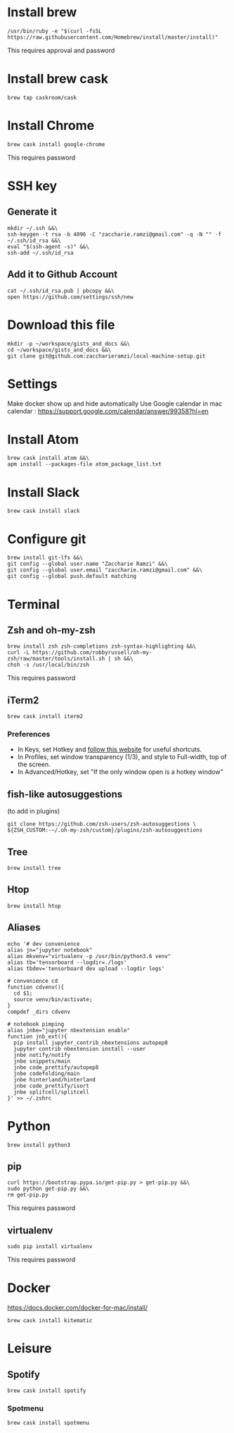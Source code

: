 # Install brew
```
/usr/bin/ruby -e "$(curl -fsSL https://raw.githubusercontent.com/Homebrew/install/master/install)"
```
This requires approval and password
# Install brew cask
```
brew tap caskroom/cask
```
# Install Chrome
```
brew cask install google-chrome
```
This requires password
# SSH key
## Generate it
```
mkdir ~/.ssh &&\
ssh-keygen -t rsa -b 4096 -C "zaccharie.ramzi@gmail.com" -q -N "" -f ~/.ssh/id_rsa &&\
eval "$(ssh-agent -s)" &&\
ssh-add ~/.ssh/id_rsa
```
## Add it to Github Account
```
cat ~/.ssh/id_rsa.pub | pbcopy &&\
open https://github.com/settings/ssh/new
```
# Download this file
```
mkdir -p ~/workspace/gists_and_docs &&\
cd ~/workspace/gists_and_docs &&\
git clone git@github.com:zaccharieramzi/local-machine-setup.git
```
# Settings
Make docker show up and hide automatically
Use Google calendar in mac calendar : https://support.google.com/calendar/answer/99358?hl=en
# Install Atom
```
brew cask install atom &&\
apm install --packages-file atom_package_list.txt
```
# Install Slack
```
brew cask install slack
```
# Configure git
```
brew install git-lfs &&\
git config --global user.name "Zaccharie Ramzi" &&\
git config --global user.email "zaccharie.ramzi@gmail.com" &&\
git config --global push.default matching
```
# Terminal
## Zsh and oh-my-zsh
```
brew install zsh zsh-completions zsh-syntax-highlighting &&\
curl -L https://github.com/robbyrussell/oh-my-zsh/raw/master/tools/install.sh | sh &&\
chsh -s /usr/local/bin/zsh
```
This requires password
## iTerm2
```
brew cask install iterm2
```
### Preferences
- In Keys, set Hotkey and [follow this website](https://coderwall.com/p/ds2dha/word-line-deletion-and-navigation-shortcuts-in-iterm2) for useful shortcuts.
- In Profiles, set window transparency (1/3), and style to Full-width, top of the screen.
- In Advanced/Hotkey, set "If the only window open is a hotkey window"

## fish-like autosuggestions
(to add in plugins)
```
git clone https://github.com/zsh-users/zsh-autosuggestions \ ${ZSH_CUSTOM:-~/.oh-my-zsh/custom}/plugins/zsh-autosuggestions
```

## Tree
```
brew install tree
```
## Htop
```
brew install htop
```

## Aliases
```
echo '# dev convenience
alias jn="jupyter notebook"
alias mkvenv="virtualenv -p /usr/bin/python3.6 venv"
alias tb='tensorboard --logdir=./logs'
alias tbdev='tensorboard dev upload --logdir logs'

# convenience cd
function cdvenv(){
  cd $1;
  source venv/bin/activate;
}
compdef _dirs cdvenv

# notebook pimping
alias jnbe="jupyter nbextension enable"
function jnb_ext(){
  pip install jupyter_contrib_nbextensions autopep8
  jupyter contrib nbextension install --user
  jnbe notify/notify
  jnbe snippets/main
  jnbe code_prettify/autopep8
  jnbe codefolding/main
  jnbe hinterland/hinterland
  jnbe code_prettify/isort
  jnbe splitcell/splitcell
}' >> ~/.zshrc
```


# Python
```
brew install python3
```
## pip
```
curl https://bootstrap.pypa.io/get-pip.py > get-pip.py &&\
sudo python get-pip.py &&\
rm get-pip.py
```
This requires password
## virtualenv
```
sudo pip install virtualenv
```
This requires password

# Docker
https://docs.docker.com/docker-for-mac/install/
```
brew cask install kitematic
```
# Leisure
## Spotify
```
brew cask install spotify
```
### Spotmenu
```
brew cask install spotmenu
```
